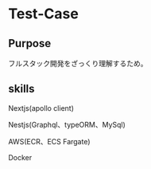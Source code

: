 # Test-Case

## Purpose

フルスタック開発をざっくり理解するため。

## skills

Nextjs(apollo client)

Nestjs(Graphql、typeORM、MySql)

AWS(ECR、ECS Fargate)

Docker
